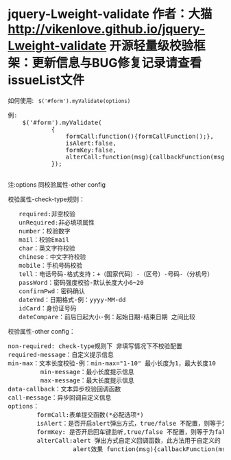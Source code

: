 jquery-Lweight-validate
作者：大猫
http://vikenlove.github.io/jquery-Lweight-validate
开源轻量级校验框架：更新信息与BUG修复记录请查看issueList文件
=========================================================================================

如何使用:
<code>
$('#form').myValidate(options)
</code>
<pre>
例:
   	$('#form').myValidate(
			{
				formCall:function(){formCallFunction();},
				isAlert:false,
				formKey:false,
				alterCall:function(msg){callbackFunction(msg);}			
			});	

</pre>

注:options 同校验属性-other config

校验属性-check-type规则：
<pre>
   required:非空校验
   unRequired:非必填项属性
   number：校验数字
   mail：校验Email
   char：英文字符校验
   chinese：中文字符校验
   mobile：手机号码校验
   tell：电话号码-格式支持：+（国家代码）-（区号）-号码-（分机号）
   passWord：密码强度校验-默认长度大小6~20
   confirmPwd：密码确认
   dateYmd：日期格式-例：yyyy-MM-dd
   idCard：身份证号码
   dateCompare：前后日起大小-例：起始日期-结束日期 之间比较
</pre>
校验属性-other config：

<pre>
non-required: check-type规则下 非填写情况下不校验配置
required-message：自定义提示信息
min-max：文本长度校验-例：min-max="1-10" 最小长度为1，最大长度10
         min-message：最小长度提示信息
         max-message：最大长度提示信息
data-callback：文本异步校验回调函数
call-message：异步回调自定义信息
options：
        formCall:表单提交函数(*必配选项*)
        isAlert：是否开启alert弹出方式，true/false 不配置，则等于为false(非必配选项)
        formKey: 是否开启回车键监听,true/false 不配置，则等于为false(非必配选项)
        alterCall:alert 弹出方式自定义回调函数，此方法用于自定义的
                  alert效果 function(msg){callbackFunction(msg);}	（非必配选项）
</pre>





